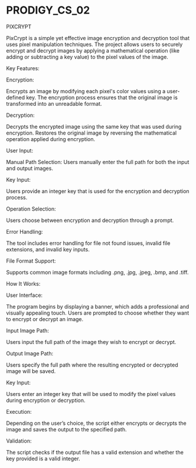 # PRODIGY_CS_02

PIXCRYPT

PixCrypt is a simple yet effective image encryption and decryption tool that uses pixel manipulation techniques. 
The project allows users to securely encrypt and decrypt images by applying a mathematical operation 
(like adding or subtracting a key value) to the pixel values of the image.

Key Features:

Encryption:

Encrypts an image by modifying each pixel's color values using a user-defined key.
The encryption process ensures that the original image is transformed into an unreadable format.

Decryption:

Decrypts the encrypted image using the same key that was used during encryption.
Restores the original image by reversing the mathematical operation applied during encryption.

User Input:

Manual Path Selection: Users manually enter the full path for both the input and output images.

Key Input: 

Users provide an integer key that is used for the encryption and decryption process.

Operation Selection: 

Users choose between encryption and decryption through a prompt.

Error Handling:

The tool includes error handling for file not found issues, invalid file extensions, and invalid key inputs.

File Format Support:

Supports common image formats including .png, .jpg, .jpeg, .bmp, and .tiff.



How It Works:

User Interface:

The program begins by displaying a banner, which adds a professional and visually appealing touch.
Users are prompted to choose whether they want to encrypt or decrypt an image.

Input Image Path:

Users input the full path of the image they wish to encrypt or decrypt.

Output Image Path:

Users specify the full path where the resulting encrypted or decrypted image will be saved.

Key Input:

Users enter an integer key that will be used to modify the pixel values during encryption or decryption.

Execution:

Depending on the user’s choice, the script either encrypts or decrypts the image and saves the output to the specified path.

Validation:

The script checks if the output file has a valid extension and whether the key provided is a valid integer.
